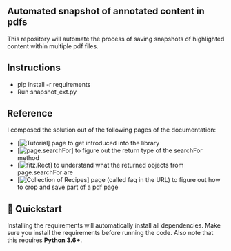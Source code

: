 ## Automated snapshot of annotated content in pdfs
 This repository will automate the process of saving snapshots of highlighted content within multiple pdf files.

## Instructions

-   pip install -r requirements
-   Run snapshot_ext.py

## Reference

I composed the solution out of the following pages of the documentation:

-   [![Tutorial](https://pymupdf.readthedocs.io/en/latest/tutorial/)] page to get introduced into the library
-   [![page.searchFor](https://pymupdf.readthedocs.io/en/latest/page/#Page.searchFor)] to figure out the return type of the searchFor method
-   [![fitz.Rect](https://pymupdf.readthedocs.io/en/latest/rect/#rect)] to understand what the returned objects from page.searchFor are
-   [![Collection of Recipes](https://pymupdf.readthedocs.io/en/latest/faq/)] page (called faq in the URL) to figure out how to crop and save part of a pdf page

## 🚀 Quickstart

Installing the requirements will automatically install all dependencies. Make sure you install the requirements
before running the code. Also note that this requires **Python 3.6+**.